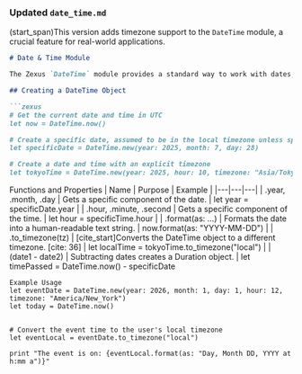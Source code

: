 ### Updated `date_time.md`

(start_span)This version adds timezone support to the `DateTime` module, a crucial feature for real-world applications.

```markdown
# Date & Time Module

The Zexus `DateTime` module provides a standard way to work with dates, times, and durations.

## Creating a DateTime Object

```zexus
# Get the current date and time in UTC
let now = DateTime.now()

# Create a specific date, assumed to be in the local timezone unless specified
let specificDate = DateTime.new(year: 2025, month: 7, day: 28)

# Create a date and time with an explicit timezone
let tokyoTime = DateTime.new(year: 2025, hour: 10, timezone: "Asia/Tokyo")
```

Functions and Properties
| Name | Purpose | Example |
|---|---|---|
| .year, .month, .day | Gets a specific component of the date. | let year = specificDate.year |
| .hour, .minute, .second | Gets a specific component of the time. | let hour = specificTime.hour |
| .format(as: ...) | Formats the date into a human-readable text string. | now.format(as: "YYYY-MM-DD") |
| .to_timezone(tz) | [cite_start]Converts the DateTime object to a different timezone. [cite: 36] | let localTime = tokyoTime.to_timezone("local") |
| (date1 - date2) | Subtracting dates creates a Duration object. | let timePassed = DateTime.now() - specificDate 


``` zexus
Example Usage
let eventDate = DateTime.new(year: 2026, month: 1, day: 1, hour: 12, timezone: "America/New_York")
let today = DateTime.now()


# Convert the event time to the user's local timezone
let eventLocal = eventDate.to_timezone("local")

print "The event is on: {eventLocal.format(as: "Day, Month DD, YYYY at h:mm a")}"
```